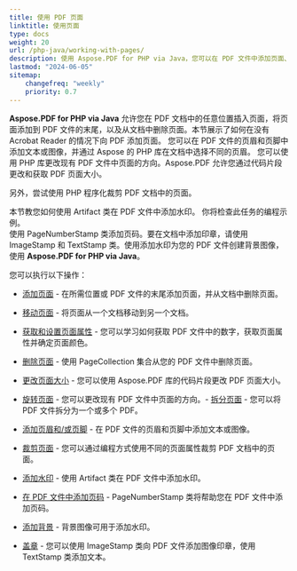 ```yaml
---
title: 使用 PDF 页面
linktitle: 使用页面
type: docs
weight: 20
url: /php-java/working-with-pages/
description: 使用 Aspose.PDF for PHP via Java，您可以在 PDF 文件中添加页面、添加页眉和页脚、添加水印。本节为您详细解释此主题。
lastmod: "2024-06-05"
sitemap:
    changefreq: "weekly"
    priority: 0.7
---
```


**Aspose.PDF for PHP via Java** 允许您在 PDF 文档中的任意位置插入页面，将页面添加到 PDF 文件的末尾，以及从文档中删除页面。本节展示了如何在没有 Acrobat Reader 的情况下向 PDF 添加页面。
您可以在 PDF 文件的页眉和页脚中添加文本或图像，并通过 Aspose 的 PHP 库在文档中选择不同的页眉。
您可以使用 PHP 库更改现有 PDF 文件中页面的方向。Aspose.PDF 允许您通过代码片段更改和获取 PDF 页面大小。

另外，尝试使用 PHP 程序化裁剪 PDF 文档中的页面。

本节教您如何使用 Artifact 类在 PDF 文件中添加水印。
 你将检查此任务的编程示例。  
使用 PageNumberStamp 类添加页码。要在文档中添加印章，请使用 ImageStamp 和 TextStamp 类。使用添加水印为您的 PDF 文件创建背景图像，使用 **Aspose.PDF for PHP via Java**。

您可以执行以下操作：

- [添加页面](/pdf/php-java/add-pages/) - 在所需位置或 PDF 文件的末尾添加页面，并从文档中删除页面。
- [移动页面](/pdf/php-java/move-pages/) - 将页面从一个文档移动到另一个文档。
- [获取和设置页面属性](/pdf/php-java/get-and-set-page-properties/) - 您可以学习如何获取 PDF 文件中的数字，获取页面属性并确定页面颜色。
- [删除页面](/pdf/php-java/delete-pages/) - 使用 PageCollection 集合从您的 PDF 文件中删除页面。
- [更改页面大小](/pdf/php-java/change-page-size) - 您可以使用 Aspose.PDF 库的代码片段更改 PDF 页面大小。

- [旋转页面](/pdf/php-java/rotate-pages/) - 您可以更改现有 PDF 文件中页面的方向。- [拆分页面](/pdf/php-java/split-document/) - 您可以将 PDF 文件拆分为一个或多个 PDF。
- [添加页眉和/或页脚](/pdf/php-java/add-headers-and-footers-of-pdf-file/) - 在 PDF 文件的页眉和页脚中添加文本或图像。
- [裁剪页面](/pdf/php-java/crop-pages/) - 您可以通过编程方式使用不同的页面属性裁剪 PDF 文档中的页面。
- [添加水印](/pdf/php-java/add-watermarks/) - 使用 Artifact 类在 PDF 文件中添加水印。
- [在 PDF 文件中添加页码](/pdf/php-java/add-page-number/) - PageNumberStamp 类将帮助您在 PDF 文件中添加页码。
- [添加背景](/pdf/php-java/add-backgrounds/) - 背景图像可用于添加水印。
- [盖章](/pdf/php-java/stamping/) - 您可以使用 ImageStamp 类向 PDF 文件添加图像印章，使用 TextStamp 类添加文本。